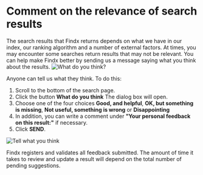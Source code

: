 # Comment on the relevance of search results

The search results that Findx returns depends on what we have in our index, our ranking algorithm and a number of external factors. At times, you may encounter some searches return results that may not be relevant. You can help make Findx better by sending us a message saying what you think about the results.
![What do you think?](/_media/en/what_do_you_think.png)

Anyone can tell us what they think. To do this:

1. Scroll to the bottom of the search page.
2. Click the button **What do you think** The dialog box will open.
3. Choose one of the four choices **Good, and helpful**, **OK, but something is missing**, **Not useful, something is wrong** or **Disappointing**
4. In addition, you can write a comment under **"Your personal feedback on this result:"** if necessary. 
5. Click **SEND**.

![Tell what you think](/_media/en/what_du_you_think_dialouge.png)

Findx registers and validates all feedback submitted. The amount of time it takes to review and update a result will depend on the total number of pending suggestions.


